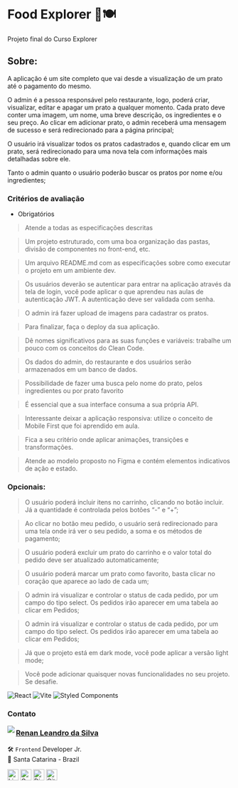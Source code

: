 # Food Explorer 🥗🍽

Projeto final do Curso Explorer

## Sobre:

A aplicação é um site completo que vai desde a visualização de um prato até o pagamento do mesmo.

O admin é a pessoa responsável pelo restaurante, logo, poderá criar, visualizar, editar e apagar um prato a qualquer momento. Cada prato deve conter uma imagem, um nome, uma breve descrição, os ingredientes e o seu preço. Ao clicar em adicionar prato, o admin receberá uma mensagem de sucesso e será redirecionado para a página principal;

O usuário irá visualizar todos os pratos cadastrados e, quando clicar em um prato, será redirecionado para uma nova tela com informações mais detalhadas sobre ele.

Tanto o admin quanto o usuário poderão buscar os pratos por nome e/ou ingredientes;

### Critérios de avaliação

- Obrigatórios

> Atende a todas as especificações descritas

> Um projeto estruturado, com uma boa organização das pastas, divisão de componentes no front-end, etc.

> Um arquivo README.md com as especificações sobre como executar o projeto em um ambiente dev.

> Os usuários deverão se autenticar para entrar na aplicação através da tela de login, você pode aplicar o que aprendeu nas aulas de autenticação JWT. A autenticação deve ser validada com senha.

> O admin irá fazer upload de imagens para cadastrar os pratos.

> Para finalizar, faça o deploy da sua aplicação.

> Dê nomes significativos para as suas funções e variáveis: trabalhe um pouco com os conceitos do Clean Code.

> Os dados do admin, do restaurante e dos usuários serão armazenados em um banco de dados.

> Possibilidade de fazer uma busca pelo nome do prato, pelos ingredientes ou por prato favorito

> É essencial que a sua interface consuma a sua própria API.

> Interessante deixar a aplicação responsiva: utilize o conceito de Mobile First que foi aprendido em aula.

> Fica a seu critério onde aplicar animações, transições e transformações.

> Atende ao modelo proposto no Figma e contém elementos indicativos de ação e estado.

### Opcionais:

> O usuário poderá incluir itens no carrinho, clicando no botão incluir. Já a quantidade é controlada pelos botões “-” e “+”;

> Ao clicar no botão meu pedido, o usuário será redirecionado para uma tela onde irá ver o seu pedido, a soma e os métodos de pagamento;

> O usuário poderá excluir um prato do carrinho e o valor total do pedido deve ser atualizado automaticamente;

> O usuário poderá marcar um prato como favorito, basta clicar no coração que aparece ao lado de cada um;

> O admin irá visualizar e controlar o status de cada pedido, por um campo do tipo select. Os pedidos irão aparecer em uma tabela ao clicar em Pedidos;

> O admin irá visualizar e controlar o status de cada pedido, por um campo do tipo select. Os pedidos irão aparecer em uma tabela ao clicar em Pedidos;

> Já que o projeto está em dark mode, você pode aplicar a versão light mode;

> Você pode adicionar quaisquer novas funcionalidades no seu projeto. Se desafie.

![React](https://img.shields.io/badge/react-%2320232a.svg?style=for-the-badge&logo=react&logoColor=%2361DAFB) ![Vite](https://img.shields.io/badge/vite-%23646CFF.svg?style=for-the-badge&logo=vite&logoColor=white) ![Styled Components](https://img.shields.io/badge/styled--components-DB7093?style=for-the-badge&logo=styled-components&logoColor=white)

### Contato

<img align="left" src="https://www.github.com/renyzeraa.png?size=150">

### [**Renan Leandro da Silva**](https://github.com/renyzeraa)

🛠 `Frontend` Developer Jr. <br>
📍 Santa Catarina - Brazil

<a href="https://www.linkedin.com/in/renyzeraa" target="_blank"><img src="https://img.shields.io/badge/LinkedIn-0077B5?style=flat&logo=linkedin&logoColor=white" alt="LinkedIn Badge" height="25"></a>&nbsp;<a href="mailto:renansilvaytb@gmail.com" target="_blank"><img src="https://img.shields.io/badge/Gmail-D14836?style=flat&logo=gmail&logoColor=white" alt="Gmail Badge" height="25"></a>&nbsp;<a href="#"><img src="https://img.shields.io/badge/Discord-%237289DA.svg?logo=discord&logoColor=white" title="renan_s#7826" alt="Discord Badge" height="25"></a>&nbsp;<a href="https://www.github.com/renyzeraa" target="_blank"><img src="https://img.shields.io/badge/GitHub-100000?style=flat&logo=github&logoColor=white" alt="GitHub Badge" height="25"></a>&nbsp;

<br clear="left"/>
